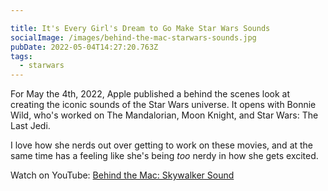 ```yaml
---

title: It's Every Girl's Dream to Go Make Star Wars Sounds
socialImage: /images/behind-the-mac-starwars-sounds.jpg
pubDate: 2022-05-04T14:27:20.763Z
tags:
  - starwars
---
```

For May the 4th, 2022, Apple published a behind the scenes look at creating the iconic sounds of the Star Wars universe. It opens with Bonnie Wild, who's worked on The Mandalorian, Moon Knight, and Star Wars: The Last Jedi.

I love how she nerds out over getting to work on these movies, and at the same time has a feeling like she's being *too* nerdy in how she gets excited.

Watch on YouTube: [Behind the Mac: Skywalker Sound](https://www.youtube.com/watch?v=E99Et5mzxv0)
